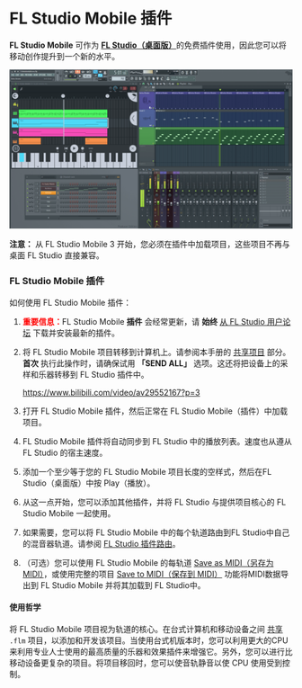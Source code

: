 # FL Studio Mobile 插件

**FL Studio Mobile** 可作为 [**FL Studio（桌面版）**][1]的免费插件使用，因此您可以将移动创作提升到一个新的水平。

![FL Studio 插件](../assets/images/fl_studio_plugin.png)

**注意：** 从 FL Studio Mobile 3 开始，您必须在插件中加载项目，这些项目不再与桌面 FL Studio 直接兼容。

<a id="sharingdata"></a>

### FL Studio Mobile 插件

如何使用 FL Studio Mobile 插件：

1.  <font color="red">**重要信息：**</font>FL Studio Mobile **插件** 会经常更新，请 **始终** [从 FL Studio 用户论坛][2] 下载并安装最新的插件。
2.  将 FL Studio Mobile 项目转移到计算机上。请参阅本手册的 [共享项目][3] 部分。**首次** 执行此操作时，请确保试用 **「SEND ALL」** 选项。这还将把设备上的采样和乐器转移到 FL Studio 插件中。
    
    https://www.bilibili.com/video/av29552167?p=3
    
3.  打开 FL Studio Mobile 插件，然后正常在 FL Studio Mobile（插件）中加载项目。
4.  FL Studio Mobile 插件将自动同步到 FL Studio 中的播放列表。速度也从遵从 FL Studio 的宿主速度。
5.  添加一个至少等于您的 FL Studio Mobile 项目长度的空样式，然后在FL Studio（桌面版）中按 Play（播放）。
6.  从这一点开始，您可以添加其他插件，并将 FL Studio 与提供项目核心的 FL Studio Mobile 一起使用。
7.  如果需要，您可以将 FL Studio Mobile 中的每个轨道路由到FL Studio中自己的混音器轨道。请参阅 [FL Studio 插件路由][4]。
8.  （可选）您可以使用 FL Studio Mobile 的每轨道 [Save as MIDI（另存为 MIDI）][5]，或使用完整的项目 [Save to MIDI（保存到 MIDI）][6] 功能将MIDI数据导出到 FL Studio Mobile 并将其加载到 FL Studio中。

#### 使用哲学

将 FL Studio Mobile 项目视为轨道的核心。在台式计算机和移动设备之间 [共享][3] `.flm` 项目，以添加和开发该项目。当使用台式机版本时，您可以利用更大的CPU来利用专业人士使用的最高质量的乐器和效果插件来增强它。另外，您可以进行比移动设备更复杂的项目。将项目移回时，您可以使音轨静音以使 CPU 使用受到控制。

[1]: https://www.image-line.com/flstudio/
[2]: https://support.image-line.com/redirect/flmobile_flplugin
[3]: HomePanel.md#sharingdata
[4]: Rack.md#flm_pluginrouting
[5]: Playlist.md#channel_menu
[6]: HomePanel.md#save